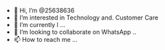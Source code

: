 - 👋 Hi, I’m @25638636
- 👀 I’m interested in Technology and. Customer Care 
- 🌱 I’m currently l ...
- 💞️ I’m looking to collaborate on  WhatsApp ..
- 📫 How to reach me ...

<!---
25638636/25638636 is a ✨ special ✨ repository because its `README.md` (this file) appears on your GitHub profile.
You can click the Preview link to take a look at your changes.
--->
